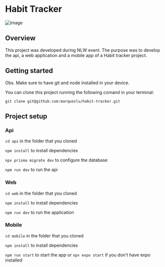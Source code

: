 # Habit Tracker
![image](https://user-images.githubusercontent.com/6452198/215347947-c9d5c3ca-7071-4ad5-8393-4492a7f2338d.png)


## Overview
This project was developed during NLW event. The purpose was to develop the api, a web application and a mobile app of a Habit tracker project.

## Getting started
Obs. Make sure to have git and node installed in your device.

You can clone this project running the following comand in your terminal:

`git clone git@github.com:marqueslu/habit-tracker.git`

## Project setup

### Api

`cd api` in the folder that you cloned

`npm install` to install dependencies

`npx prisma migrate dev` to configure the database

`npm run dev` to run the api

### Web

`cd web` in the folder that you cloned

`npm install` to install dependencies

`npm run dev` to run the application

### Mobile
`cd mobile` in the folder that you cloned

`npm install` to install dependencies

`npm run start` to start the app or `npx expo start` if you don't have expo installed
